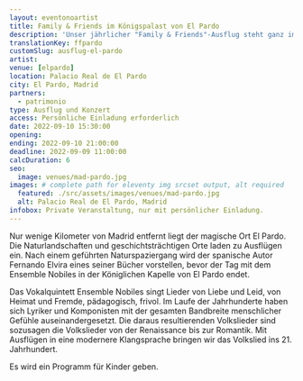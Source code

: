 ```yaml
---
layout: eventonoartist
title: Family & Friends im Königspalast von El Pardo
description: 'Unser jährlicher "Family & Friends"-Ausflug steht ganz im Zeichen des Austauschs und der gemeinsamen Erholung.'
translationKey: ffpardo
customSlug: ausflug-el-pardo
artist:
venue: [elpardo]
location: Palacio Real de El Pardo
city: El Pardo, Madrid
partners:
  - patrimonio
type: Ausflug und Konzert
access: Persönliche Einladung erforderlich
date: 2022-09-10 15:30:00
opening:
ending: 2022-09-10 21:00:00
deadline: 2022-09-09 11:00:00
calcDuration: 6
seo:
  image: venues/mad-pardo.jpg
images: # complete path for eleventy img srcset output, alt required
  featured: ./src/assets/images/venues/mad-pardo.jpg
  alt: Palacio Real de El Pardo, Madrid
infobox: Private Veranstaltung, nur mit persönlicher Einladung.
---
```


Nur wenige Kilometer von Madrid entfernt liegt der magische Ort El Pardo. Die Naturlandschaften und geschichtsträchtigen Orte laden zu Ausflügen ein. Nach einem geführten Naturspaziergang wird der spanische Autor Fernando Elvira eines seiner Bücher vorstellen, bevor der Tag mit dem Ensemble Nobiles in der Königlichen Kapelle von El Pardo endet.

Das Vokalquintett Ensemble Nobiles singt Lieder von Liebe und Leid, von Heimat und Fremde, pädagogisch, frivol. Im Laufe der Jahrhunderte haben sich Lyriker und Komponisten mit der gesamten Bandbreite menschlicher Gefühle auseinandergesetzt. Die daraus resultierenden Volkslieder sind sozusagen die Volkslieder von der Renaissance bis zur Romantik. Mit Ausflügen in eine modernere Klangsprache bringen wir das Volkslied ins 21. Jahrhundert.

Es wird ein Programm für Kinder geben.
